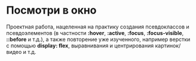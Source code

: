 # Посмотри в окно

Проектная работа, нацеленная на практику создания псевдоклассов и псевдоэлементов (в частности **:hover**, **:active**, **:focus**, **:focus-visible**, **::before** и т.д.), а также повторение уже изученного, например верстки с помощью **display: flex**, выравнивания и центрирования картинок/видео и т.д.
